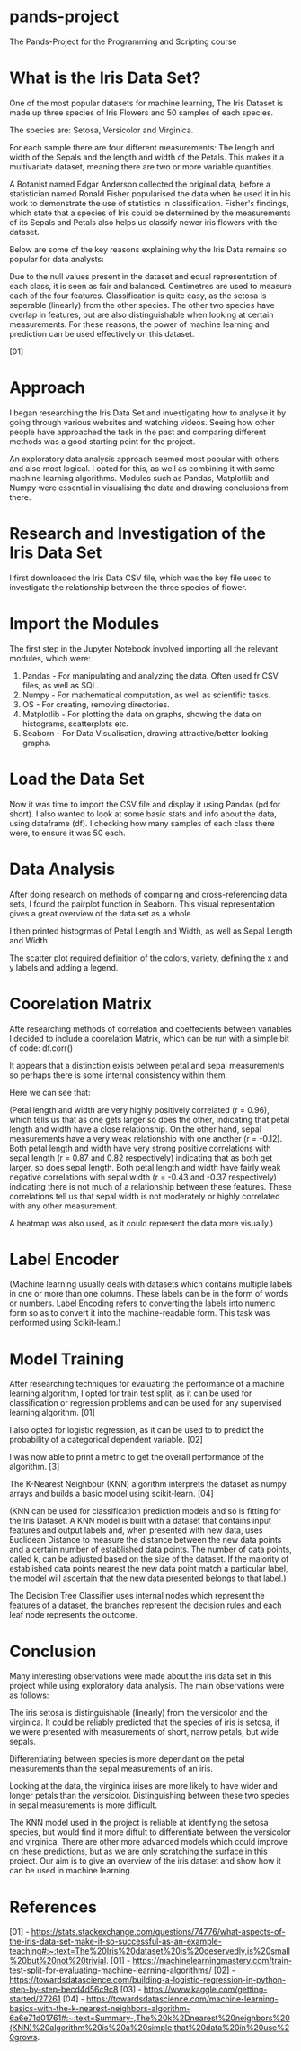 # pands-project
The Pands-Project for the Programming and Scripting course

# What is the Iris Data Set?

One of the most popular datasets for machine learning, The Iris Dataset is made up three species of Iris Flowers and 50 samples of each species.

The species are: Setosa, Versicolor and Virginica.

For each sample there are four different measurements:  The length and width of the Sepals and the length and width of the Petals.  This makes it a multivariate dataset, meaning there are two or more variable quantities.

A Botanist named Edgar Anderson collected the original data, before a statistician named Ronald Fisher popularised the data when he used it in his work to demonstrate the use of statistics in classification.  Fisher's findings, which state that a species of Iris could be determined by the measurements of its Sepals and Petals also helps us classify newer iris flowers with the dataset.

Below are some of the key reasons explaining why the Iris Data remains so popular for data analysts:

Due to the null values present in the dataset and equal representation of each class, it is seen as fair and balanced.  Centimetres are used to measure each of the four features.  Classification is quite easy, as the setosa is seperable (linearly) from the other species.  The other two species have overlap in features, but are also distinguishable when looking at certain measurements.  For these reasons, the power of machine learning and prediction can be used effectively on this dataset.  


[01]

# Approach

I began researching the Iris Data Set and investigating how to analyse it by going through various websites and watching videos. Seeing how other people have approached the task in the past and comparing different methods was a good starting point for the project.

An exploratory data analysis approach seemed most popular with others and also most logical.  I opted for this, as well as combining it with some machine learning algorithms.  Modules such as Pandas, Matplotlib and Numpy were essential in visualising the data and drawing conclusions from there. 

# Research and Investigation of the Iris Data Set

I first downloaded the Iris Data CSV file, which was the key file used to investigate the relationship between the three species of flower. 

# Import the Modules

The first step in the Jupyter Notebook involved importing all the relevant modules, which were:

1) Pandas - For manipulating and analyzing the data. Often used fr CSV files, as well as SQL.
2) Numpy - For mathematical computation, as well as scientific tasks.
3) OS - For creating, removing directories.
4) Matplotlib - For plotting the data on graphs, showing the data on histograms, scatterplots etc.
5) Seaborn - For Data Visualisation, drawing attractive/better looking graphs.

# Load the Data Set

Now it was time to import the CSV file and display it using Pandas (pd for short).
I also wanted to look at some basic stats and info about the data, using dataframe (df).
I checking how many samples of each class there were, to ensure it was 50 each.

# Data Analysis

After doing research on methods of comparing and cross-referencing data sets, I found the pairplot function in Seaborn.  This visual representation gives a great overview of the data set as a whole. 

I then printed histogrmas of Petal Length and Width, as well as Sepal Length and Width.  

The scatter plot required definition of the colors, variety, defining the x and y labels and adding a legend.

# Coorelation Matrix

Afte researching methods of correlation and coeffecients between variables I decided to include a coorelation Matrix, which can be run with a simple bit of code: df.corr() 

It appears that a distinction exists between petal and sepal measurements so perhaps there is some internal consistency within them. 

Here we can see that:

(Petal length and width are very highly positively correlated (r = 0.96), which tells us that as one gets larger so does the other, indicating that petal length and width have a close relationship.
On the other hand, sepal measurements have a very weak relationship with one another (r = -0.12).
Both petal length and width have very strong positive correlations with sepal length (r = 0.87 and 0.82 respectively) indicating that as both get larger, so does sepal length.
Both petal length and width have fairly weak negative correlations with sepal width (r = -0.43 and -0.37 respectively) indicating there is not much of a relationship between these features.
These correlations tell us that sepal width is not moderately or highly correlated with any other measurement.

A heatmap was also used, as it could represent the data more visually.)

# Label Encoder

(Machine learning usually deals with datasets which contains multiple labels in one or more than one columns. These labels can be in the form of words or numbers. Label Encoding refers to converting the labels into numeric form so as to convert it into the machine-readable form.  This task was performed using Scikit-learn.)

# Model Training

After researching techniques for evaluating the performance of a machine learning algorithm, I opted for train test split, as it can be used for classification or regression problems and can be used for any supervised learning algorithm. [01]

I also opted for logistic regression, as it can be used to to predict the probability of a categorical dependent variable. [02]

I was now able to print a metric to get the overall performance of the algorithm.  [3]

The K-Nearest Neighbour (KNN) algorithm interprets the dataset as numpy arrays and builds a basic model using scikit-learn.  [04]

(KNN can be used for classification prediction models and so is fitting for the Iris Dataset. A KNN model is built with a dataset that contains input features and output labels and, when presented with new data, uses Euclidean Distance to measure the distance between the new data points and a certain number of established data points. The number of data points, called k, can be adjusted based on the size of the dataset. If the majority of established data points nearest the new data point match a particular label, the model will ascertain that the new data presented belongs to that label.)

The Decision Tree Classifier uses internal nodes which represent the features of a dataset, the branches represent the decision rules and each leaf node represents the outcome.














# Conclusion

Many interesting observations were made about the iris data set in this project while using exploratory data analysis.  The main observations were as follows:

The iris setosa is distinguishable (linearly) from the versicolor and the virginica.
It could be reliably predicted that the species of iris is setosa, if we were presented with measurements of short, narrow petals, but wide sepals.

Differentiating between species is more dependant on the petal measurements than the sepal measurements of an iris.

Looking at the data, the virginica irises are more likely to have wider and longer petals than the versicolor.
Distinguishing between these two species in sepal measurements is more difficult.

The KNN model used in the project is reliable at identifying the setosa species, but would find it more diffult to differentiate between the versicolor and virginica. There are other more advanced models which could improve on these predictions, but as we are only scratching the surface in this project.  Our aim is to give an overview of the iris dataset and show how it can be used in machine learning.

# References

[01] - https://stats.stackexchange.com/questions/74776/what-aspects-of-the-iris-data-set-make-it-so-successful-as-an-example-teaching#:~:text=The%20Iris%20dataset%20is%20deservedly,is%20small%20but%20not%20trivial.
[01] - https://machinelearningmastery.com/train-test-split-for-evaluating-machine-learning-algorithms/
[02] - https://towardsdatascience.com/building-a-logistic-regression-in-python-step-by-step-becd4d56c9c8
[03] - https://www.kaggle.com/getting-started/27261
[04] - https://towardsdatascience.com/machine-learning-basics-with-the-k-nearest-neighbors-algorithm-6a6e71d01761#:~:text=Summary-,The%20k%2Dnearest%20neighbors%20(KNN)%20algorithm%20is%20a%20simple,that%20data%20in%20use%20grows.




